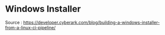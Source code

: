 # Windows Installer

Source : https://developer.cyberark.com/blog/building-a-windows-installer-from-a-linux-ci-pipeline/